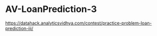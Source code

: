 # AV-LoanPrediction-3
https://datahack.analyticsvidhya.com/contest/practice-problem-loan-prediction-iii/
